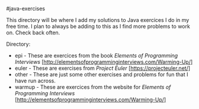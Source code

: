 #java-exercises

This directory will be where I add my solutions to Java exercices I do in my free time.  I plan to always be adding to this as I find more problems to work on.  Check back often.

Directory:
* epi - These are exercices from the book _Elements of Programming Interviews_ [http://elementsofprogramminginterviews.com/Warming-Up/]
* euler - These are exercises from _Project Euler_ [https://projecteuler.net/]
* other - These are just some other exercises and problems for fun that I have run across.
* warmup - These are exercices from the website for _Elements of Programming Interviews_ [http://elementsofprogramminginterviews.com/Warming-Up/]
